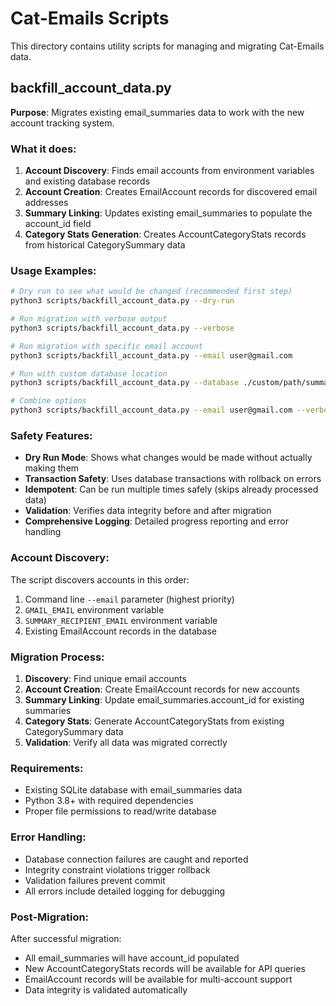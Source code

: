 # Cat-Emails Scripts

This directory contains utility scripts for managing and migrating Cat-Emails data.

## backfill_account_data.py

**Purpose**: Migrates existing email_summaries data to work with the new account tracking system.

### What it does:

1. **Account Discovery**: Finds email accounts from environment variables and existing database records
2. **Account Creation**: Creates EmailAccount records for discovered email addresses  
3. **Summary Linking**: Updates existing email_summaries to populate the account_id field
4. **Category Stats Generation**: Creates AccountCategoryStats records from historical CategorySummary data

### Usage Examples:

```bash
# Dry run to see what would be changed (recommended first step)
python3 scripts/backfill_account_data.py --dry-run

# Run migration with verbose output
python3 scripts/backfill_account_data.py --verbose

# Run migration with specific email account
python3 scripts/backfill_account_data.py --email user@gmail.com

# Run with custom database location
python3 scripts/backfill_account_data.py --database ./custom/path/summaries.db

# Combine options
python3 scripts/backfill_account_data.py --email user@gmail.com --verbose --dry-run
```

### Safety Features:

- **Dry Run Mode**: Shows what changes would be made without actually making them
- **Transaction Safety**: Uses database transactions with rollback on errors
- **Idempotent**: Can be run multiple times safely (skips already processed data)
- **Validation**: Verifies data integrity before and after migration
- **Comprehensive Logging**: Detailed progress reporting and error handling

### Account Discovery:

The script discovers accounts in this order:
1. Command line `--email` parameter (highest priority)
2. `GMAIL_EMAIL` environment variable
3. `SUMMARY_RECIPIENT_EMAIL` environment variable  
4. Existing EmailAccount records in the database

### Migration Process:

1. **Discovery**: Find unique email accounts
2. **Account Creation**: Create EmailAccount records for new accounts
3. **Summary Linking**: Update email_summaries.account_id for existing summaries
4. **Category Stats**: Generate AccountCategoryStats from existing CategorySummary data
5. **Validation**: Verify all data was migrated correctly

### Requirements:

- Existing SQLite database with email_summaries data
- Python 3.8+ with required dependencies
- Proper file permissions to read/write database

### Error Handling:

- Database connection failures are caught and reported
- Integrity constraint violations trigger rollback
- Validation failures prevent commit
- All errors include detailed logging for debugging

### Post-Migration:

After successful migration:
- All email_summaries will have account_id populated
- New AccountCategoryStats records will be available for API queries
- EmailAccount records will be available for multi-account support
- Data integrity is validated automatically